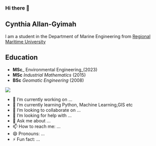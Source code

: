 ### Hi there 👋
## Cynthia Allan-Gyimah
l am a student in the Department of Marine Engineering from [Regional Maritime University](https://rmu.edu.gh/)

## Education
* **MSc**_ Environmental Engineering_(2023)
* **MSc** _Industrial Mathematics_ (2015)
* **BSc** _Geomatic Engineering_ (2008)


![](https://imgur.com/9f0iXob.png)
<!--
**gimah/gimah** is a ✨ _special_ ✨ repository because its `README.md` (this file) appears on your GitHub profile.

Here are some ideas to get you started:

- 🔭 I’m currently working on ...
- 🌱 I’m currently learning ...
- 👯 I’m looking to collaborate on ...
- 🤔 I’m looking for help with ...
- 💬 Ask me about ...
- 📫 How to reach me: ...
- 😄 Pronouns: ...
- ⚡ Fun fact: ...
-->

- 🔭 I’m currently working on ...
- 🌱 I’m currently learning Python, Machine Learning,GIS etc
- 👯 I’m looking to collaborate on ...
- 🤔 I’m looking for help with ...
- 💬 Ask me about ...
- 📫 How to reach me: ...
- 😄 Pronouns: ...
- ⚡ Fun fact: ...
